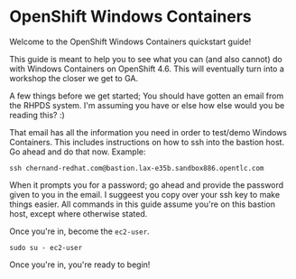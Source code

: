 # OpenShift Windows Containers

Welcome to the OpenShift Windows Containers quickstart guide!

This guide is meant to help you to see what you can (and also cannot) do with Windows Containers on OpenShift 4.6. This will eventually turn into a workshop the closer we get to GA.

A few things before we get started; You should have gotten an email from the RHPDS system. I'm assuming you have or else how else would you be reading this? :)

That email has all the information you need in order to test/demo Windows Containers. This includes instructions on how to ssh into the bastion host. Go ahead and do that now. Example:

```shell
ssh chernand-redhat.com@bastion.lax-e35b.sandbox886.opentlc.com
```

When it prompts you for a password; go ahead and provide the password given to you in the email. I suggeest you copy over your ssh key to make things easier. All commands in this guide assume you're on this bastion host, except where otherwise stated.

Once you're in, become the `ec2-user`.

```shell
sudo su - ec2-user
```

Once you're in, you're ready to begin!
